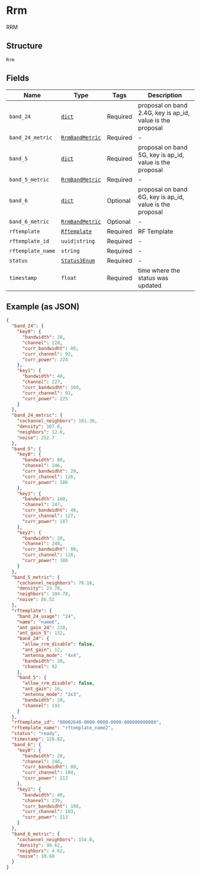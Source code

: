 
# Rrm

RRM

## Structure

`Rrm`

## Fields

| Name | Type | Tags | Description |
|  --- | --- | --- | --- |
| `band_24` | [`dict`](../../doc/models/rrm-band.md) | Required | proposal on band 2.4G, key is ap_id, value is the proposal |
| `band_24_metric` | [`RrmBandMetric`](../../doc/models/rrm-band-metric.md) | Required | - |
| `band_5` | [`dict`](../../doc/models/rrm-band.md) | Required | proposal on band 5G, key is ap_id, value is the proposal |
| `band_5_metric` | [`RrmBandMetric`](../../doc/models/rrm-band-metric.md) | Required | - |
| `band_6` | [`dict`](../../doc/models/rrm-band.md) | Optional | proposal on band 6G, key is ap_id, value is the proposal |
| `band_6_metric` | [`RrmBandMetric`](../../doc/models/rrm-band-metric.md) | Optional | - |
| `rftemplate` | [`Rftemplate`](../../doc/models/rftemplate.md) | Required | RF Template |
| `rftemplate_id` | `uuid\|string` | Required | - |
| `rftemplate_name` | `string` | Required | - |
| `status` | [`Status3Enum`](../../doc/models/status-3-enum.md) | Required | - |
| `timestamp` | `float` | Required | time where the status was updated |

## Example (as JSON)

```json
{
  "band_24": {
    "key0": {
      "bandwidth": 20,
      "channel": 228,
      "curr_bandwidht": 80,
      "curr_channel": 92,
      "curr_power": 224
    },
    "key1": {
      "bandwidth": 40,
      "channel": 227,
      "curr_bandwidht": 160,
      "curr_channel": 91,
      "curr_power": 225
    }
  },
  "band_24_metric": {
    "cochannel_neighbors": 161.38,
    "density": 107.0,
    "neighbors": 12.0,
    "noise": 252.7
  },
  "band_5": {
    "key0": {
      "bandwidth": 80,
      "channel": 246,
      "curr_bandwidht": 20,
      "curr_channel": 126,
      "curr_power": 186
    },
    "key1": {
      "bandwidth": 160,
      "channel": 247,
      "curr_bandwidht": 40,
      "curr_channel": 127,
      "curr_power": 187
    },
    "key2": {
      "bandwidth": 20,
      "channel": 248,
      "curr_bandwidht": 80,
      "curr_channel": 128,
      "curr_power": 188
    }
  },
  "band_5_metric": {
    "cochannel_neighbors": 78.16,
    "density": 23.78,
    "neighbors": 184.78,
    "noise": 86.52
  },
  "rftemplate": {
    "band_24_usage": "24",
    "name": "name6",
    "ant_gain_24": 220,
    "ant_gain_5": 132,
    "band_24": {
      "allow_rrm_disable": false,
      "ant_gain": 12,
      "antenna_mode": "4x4",
      "bandwidth": 20,
      "channel": 92
    },
    "band_5": {
      "allow_rrm_disable": false,
      "ant_gain": 16,
      "antenna_mode": "3x3",
      "bandwidth": 20,
      "channel": 192
    }
  },
  "rftemplate_id": "00002648-0000-0000-0000-000000000000",
  "rftemplate_name": "rftemplate_name2",
  "status": "ready",
  "timestamp": 128.82,
  "band_6": {
    "key0": {
      "bandwidth": 20,
      "channel": 240,
      "curr_bandwidht": 80,
      "curr_channel": 104,
      "curr_power": 212
    },
    "key1": {
      "bandwidth": 40,
      "channel": 239,
      "curr_bandwidht": 160,
      "curr_channel": 103,
      "curr_power": 213
    }
  },
  "band_6_metric": {
    "cochannel_neighbors": 154.0,
    "density": 99.62,
    "neighbors": 4.62,
    "noise": 10.68
  }
}
```

